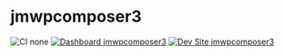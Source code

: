 # jmwpcomposer3

![CI none](https://img.shields.io/badge/ci-none-orange.svg)
[![Dashboard jmwpcomposer3](https://img.shields.io/badge/dashboard-jmwpcomposer3-yellow.svg)](https://dashboard.pantheon.io/sites/654cac65-d90e-47ca-bd3f-325b4cea19b6#dev/code)
[![Dev Site jmwpcomposer3](https://img.shields.io/badge/site-jmwpcomposer3-blue.svg)](http://dev-jmwpcomposer3.pantheonsite.io/)